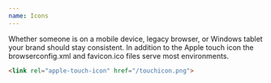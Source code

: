 ```yaml
---
name: Icons
---
```


Whether someone is on a mobile device, legacy browser, or Windows tablet your brand should stay consistent. In addition to the Apple touch icon the browserconfig.xml and 
favicon.ico files serve most environments.

```html
<link rel="apple-touch-icon" href="/touchicon.png">
```